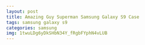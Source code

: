 ```yaml
---
layout: post
title: Amazing Guy Superman Samsung Galaxy S9 Case
tags: samsung galaxy s9
categories: samsung
img: 1twuLDg6yDkSHbN34Y_fRgbFYphN4vLUB
---
```

